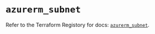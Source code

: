 # `azurerm_subnet`

Refer to the Terraform Registory for docs: [`azurerm_subnet`](https://registry.terraform.io/providers/hashicorp/azurerm/3.70.0/docs/resources/subnet).
